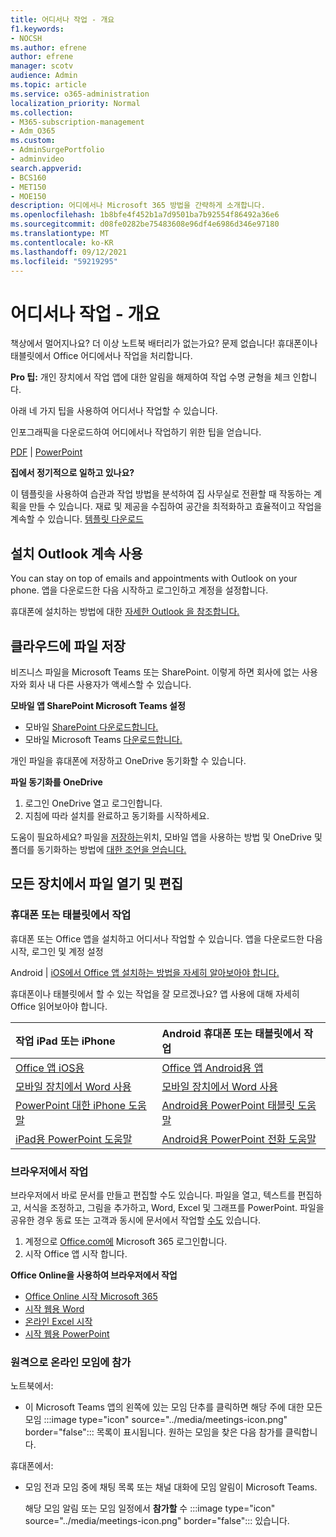 ```yaml
---
title: 어디서나 작업 - 개요
f1.keywords:
- NOCSH
ms.author: efrene
author: efrene
manager: scotv
audience: Admin
ms.topic: article
ms.service: o365-administration
localization_priority: Normal
ms.collection:
- M365-subscription-management
- Adm_O365
ms.custom:
- AdminSurgePortfolio
- adminvideo
search.appverid:
- BCS160
- MET150
- MOE150
description: 어디에서나 Microsoft 365 방법을 간략하게 소개합니다.
ms.openlocfilehash: 1b8bfe4f452b1a7d9501ba7b92554f86492a36e6
ms.sourcegitcommit: d08fe0282be75483608e96df4e6986d346e97180
ms.translationtype: MT
ms.contentlocale: ko-KR
ms.lasthandoff: 09/12/2021
ms.locfileid: "59219295"
---
```

# <a name="work-from-anywhere---overview"></a>어디서나 작업 - 개요

책상에서 멀어지나요? 더 이상 노트북 배터리가 없는가요? 문제 없습니다! 휴대폰이나 태블릿에서 Office 어디에서나 작업을 처리합니다.

**Pro 팁:** 개인 장치에서 작업 앱에 대한 알림을 해제하여 작업 수명 균형을 체크 인합니다.

아래 네 가지 팁을 사용하여 어디서나 작업할 수 있습니다.

인포그래픽을 다운로드하여 어디에서나 작업하기 위한 팁을 얻습니다. 

[PDF](https://go.microsoft.com/fwlink/?linkid=2079451)  |  [PowerPoint](https://go.microsoft.com/fwlink/?linkid=2079455)

**집에서 정기적으로 일하고 있나요?**

이 템플릿을 사용하여 습관과 작업 방법을 분석하여 집 사무실로 전환할 때 작동하는 계획을 만들 수 있습니다. 재료 및 제공을 수집하여 공간을 최적화하고 효율적이고 작업을 계속할 수 있습니다. [템플릿 다운로드](https://templates.office.com/EN-US/work-from-home-checklist-TM77989015)

## <a name="install-outlook-and-keep-in-touch"></a>설치 Outlook 계속 사용

You can stay on top of emails and appointments with Outlook on your phone. 앱을 다운로드한 다음 시작하고 로그인하고 계정을 설정합니다.

휴대폰에 설치하는 방법에 대한 [자세한 Outlook 을 참조합니다.](install-apps-android.md)

## <a name="save-your-files-to-the-cloud"></a>클라우드에 파일 저장

비즈니스 파일을 Microsoft Teams 또는 SharePoint. 이렇게 하면 회사에 없는 사용자와 회사 내 다른 사용자가 액세스할 수 있습니다.

**모바일 앱 SharePoint Microsoft Teams 설정**

- 모바일 [SharePoint 다운로드합니다.](https://support.microsoft.com/office/539608ac-4725-455e-aea0-9ca1f769849f)
- 모바일 Microsoft Teams [다운로드합니다.](https://support.microsoft.com/office/set-up-your-teams-mobile-apps-1ba8dce3-1122-47f4-8db6-00a4f93117e8)

개인 파일을 휴대폰에 저장하고 OneDrive 동기화할 수 있습니다.

**파일 동기화를 OneDrive**

1. 로그인 OneDrive 열고 로그인합니다.
1. 지침에 따라 설치를 완료하고 동기화를 시작하세요.

도움이 필요하세요? 파일을 [저장하는](store-files.md)위치, 모바일 [](https://support.microsoft.com/office/448d4051-3a43-4d2e-b1d8-de0aa03c069e) 앱을 사용하는 방법 및 OneDrive 및 폴더를 동기화하는 방법에 [대한 조언을 얻습니다.](https://support.microsoft.com/office/d9262485-9bf8-4ceb-bac2-e83f68cb6a97)

## <a name="open-and-edit-your-files-from-any-device"></a>모든 장치에서 파일 열기 및 편집

### <a name="work-on-your-phone-or-tablet"></a>휴대폰 또는 태블릿에서 작업

휴대폰 또는 Office 앱을 설치하고 어디서나 작업할 수 있습니다. 앱을 다운로드한 다음 시작, 로그인 및 계정 설정

Android [](install-apps-android.md)  |  [iOS에서 Office 앱 설치하는 방법을 자세히 알아보아야 합니다.](install-apps-ios.md)

휴대폰이나 태블릿에서 할 수 있는 작업을 잘 모르겠나요? 앱 사용에 대해 자세히 Office 읽어보아야 합니다.

| 작업 iPad 또는 iPhone| Android 휴대폰 또는 태블릿에서 작업| 
| :------------------- | :------------------- |
| [Office 앱 iOS용](https://support.microsoft.com/office/microsoft-office-app-for-ios-c8880c05-883a-46b6-ad32-9bffa31228d0)  | [Office 앱 Android용 앱](https://support.microsoft.com/en-us/office/microsoft-office-app-for-android-0383d031-a1c6-46c9-b734-53cd1d22765b)| 
| [모바일 장치에서 Word 사용](https://support.microsoft.com/office/93446a8c-3809-4227-902c-11f11ebe8c2a)|[모바일 장치에서 Word 사용](https://support.microsoft.com/office/93446a8c-3809-4227-902c-11f11ebe8c2a)| 
| [PowerPoint 대한 iPhone 도움말](https://support.microsoft.com/office/powerpoint-for-iphone-help-754fcb37-783b-4e8a-afca-edb900221b8b)|[Android용 PowerPoint 태블릿 도움말](https://support.microsoft.com/office/2ada1d22-3784-4943-bc47-9d1ede42875c)| 
| [iPad용 PowerPoint 도움말](https://support.microsoft.com/office/powerpoint-for-ipad-help-b75ce3bb-03e3-46df-a792-647573fef84a)|[Android용 PowerPoint 전화 도움말](https://support.microsoft.com/office/f6714e00-0ee2-48d1-bd3d-e1997565861f)| 

### <a name="work-in-a-browser"></a>브라우저에서 작업

브라우저에서 바로 문서를 만들고 편집할 수도 있습니다. 파일을 열고, 텍스트를 편집하고, 서식을 조정하고, 그림을 추가하고, Word, Excel 및 그래프를 PowerPoint. 파일을 공유한 경우 동료 또는 고객과 동시에 문서에서 작업할 [수도](overview-file-sharing.md) 있습니다.

1. 계정으로 [Office.com에](https://office.com) Microsoft 365 로그인합니다.
1. 시작 Office 앱 시작 합니다.

**Office Online을 사용하여 브라우저에서 작업**

- [Office Online 시작 Microsoft 365](https://support.microsoft.com/office/5622c7c9-721d-4b3d-8cb9-a7276c2470e5)
- [시작 웹용 Word](https://support.microsoft.com/office/b406a6f9-341e-45f2-b9ac-ed85b6f7b8f6)
- [온라인 Excel 시작](https://support.microsoft.com/office/63b50461-38c4-4c93-a17e-36998be0e3d0)
- [시작 웹용 PowerPoint](https://support.microsoft.com/office/21360025-7eef-4173-9d7c-08281d55f64a)

### <a name="join-online-meetings-remotely"></a>원격으로 온라인 모임에 참가

노트북에서:

- 이 Microsoft Teams 앱의  왼쪽에 있는 모임 단추를 클릭하면 해당 주에 대한 모든 모임 :::image type="icon" source="../media/meetings-icon.png" border="false"::: 목록이 표시됩니다. 원하는 모임을 찾은 다음 참가를 클릭합니다.

휴대폰에서:

- 모임 전과 모임 중에 채팅 목록 또는 채널 대화에 모임 알림이 Microsoft Teams.

    해당 모임 알림 또는 모임 일정에서 **참가할** 수 :::image type="icon" source="../media/meetings-icon.png" border="false"::: 있습니다.
